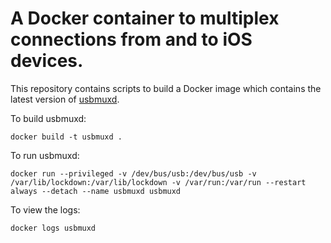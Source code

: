 # A Docker container to multiplex connections from and to iOS devices.

This repository contains scripts to build a Docker image which contains
the latest version of [usbmuxd](https://github.com/libimobiledevice/usbmuxd).

To build usbmuxd:

```
docker build -t usbmuxd .
```

To run usbmuxd:

```
docker run --privileged -v /dev/bus/usb:/dev/bus/usb -v /var/lib/lockdown:/var/lib/lockdown -v /var/run:/var/run --restart always --detach --name usbmuxd usbmuxd
```

To view the logs:

```
docker logs usbmuxd
```